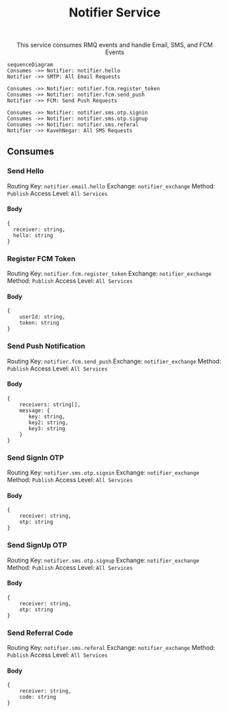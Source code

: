 <h1 align="center"> Notifier Service </h1> <br>

<p align="center">This service consumes RMQ events and handle Email, SMS, and FCM Events

</p>

```mermaid
sequenceDiagram
Consumes ->> Notifier: notifier.hello
Notifier ->> SMTP: All Email Requests

Consumes ->> Notifier: notifier.fcm.register_token
Consumes ->> Notifier: notifier.fcm.send_push
Notifier ->> FCM: Send Push Requests

Consumes ->> Notifier: notifier.sms.otp.signin
Consumes ->> Notifier: notifier.sms.otp.signup
Consumes ->> Notifier: notifier.sms.referal
Notifier ->> KavehNegar: All SMS Requests

```



## Consumes

### Send Hello
Routing Key: `notifier.email.hello`
Exchange: `notifier_exchange`
Method:  `Publish`
Access Level: `All Services`

#### Body
    {
      receiver: string,
      hello: string
    }
  
  
###  Register FCM Token
Routing Key: `notifier.fcm.register_token`
Exchange: `notifier_exchange`
Method:  `Publish`
Access Level: `All Services`

#### Body
    {
    	userId: string,
    	token: string
    }
  
  
###  Send Push Notification
Routing Key: `notifier.fcm.send_push`
Exchange: `notifier_exchange`
Method:  `Publish`
Access Level: `All Services`

#### Body
    {
    	receivers: string[],
    	message: {
    	   key: string,
    	   key2: string,
    	   key3: string
		}
    }
  
  
  
###  Send SignIn OTP
Routing Key: `notifier.sms.otp.signin`
Exchange: `notifier_exchange`
Method:  `Publish`
Access Level: `All Services`

#### Body
    {
    	receiver: string,
    	otp: string
    }
  
  
  
###  Send SignUp OTP
Routing Key: `notifier.sms.otp.signup`
Exchange: `notifier_exchange`
Method:  `Publish`
Access Level: `All Services`

#### Body
    {
    	receiver: string,
    	otp: string
    }
 
  
###  Send Referral Code
Routing Key: `notifier.sms.referal`
Exchange: `notifier_exchange`
Method:  `Publish`
Access Level: `All Services`

#### Body
    {
    	receiver: string,
    	code: string
    }
  
